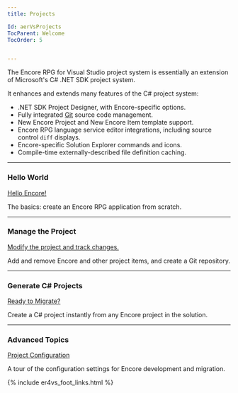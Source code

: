 ```yaml
---
title: Projects

Id: aerVsProjects
TocParent: Welcome
TocOrder: 5


---
```


The Encore RPG for Visual Studio project system is essentially an extension of Microsoft's C# .NET SDK project system.

It enhances and extends many features of the C# project system:
* .NET SDK Project Designer, with Encore-specific options.
* Fully integrated [Git](http://git-scm.org) source code management.
* New Encore Project and New Encore Item template support.
* Encore RPG language service editor integrations, including source control `diff` displays.
* Encore-specific Solution Explorer commands and icons.
* Compile-time externally-described file definition caching.

---
### Hello World

[Hello Encore!](ecrVsHelloWorld)

The basics: create an Encore RPG application from scratch.

---
### Manage the Project

[Modify the project and track changes.](ecrVsProjAddNewItem)

Add and remove Encore and other project items, and create a Git repository.

---
### Generate C# Projects

[Ready to Migrate?](ercVsPrjGenCSharp)

Create a C# project instantly from any Encore project in the solution.

---
### Advanced Topics

[Project Configuration](ecrVsProjConfig)

A tour of the configuration settings for Encore development and migration.

{% include er4vs_foot_links.html %}
